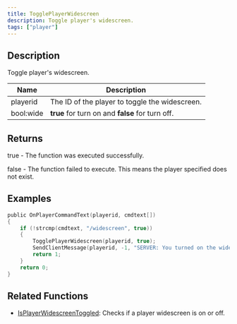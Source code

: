 ```yaml
---
title: TogglePlayerWidescreen
description: Toggle player's widescreen.
tags: ["player"]
---
```


<VersionWarn version='omp v1.1.0.2612' />

## Description

Toggle player's widescreen.

| Name      | Description                                      |
|-----------|--------------------------------------------------|
| playerid  | The ID of the player to toggle the widescreen.   |
| bool:wide | **true** for turn on and **false** for turn off. |

## Returns

true - The function was executed successfully.

false - The function failed to execute. This means the player specified does not exist.

## Examples

```c
public OnPlayerCommandText(playerid, cmdtext[])
{
    if (!strcmp(cmdtext, "/widescreen", true))
    {
        TogglePlayerWidescreen(playerid, true);
        SendClientMessage(playerid, -1, "SERVER: You turned on the widescreen!");
        return 1;
    }
    return 0;
}
```

## Related Functions

- [IsPlayerWidescreenToggled](IsPlayerWidescreenToggled): Checks if a player widescreen is on or off.
